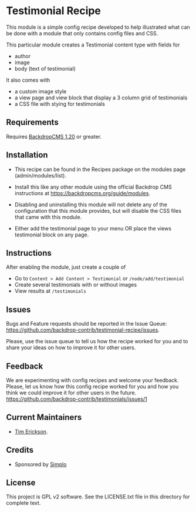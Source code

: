 Testimonial Recipe
======================

This module is a simple config recipe developed to help illustrated what can
be done with a module that only contains config files and CSS. 

This particular module creates a Testimonial content type with fields for 
- author
- image
- body (text of testimonial)

It also comes with
- a custom image style
- a view page and view block that display a 3 column grid of testimonials
- a CSS file with stying for testimonials


Requirements
------------

Requires [BackdropCMS 1.20](https://github.com/backdrop/backdrop/releases/tag/1.20.0) or greater.

Installation
------------

- This recipe can be found in the Recipes package on the modules 
  page (admin/modules/list).

- Install this like any other module using the official Backdrop CMS 
  instructions at https://backdropcms.org/guide/modules.

- Disabling and uninstalling this module will not delete any of the 
  configuration that this module provides, but will disable the CSS
  files that came with this module. 

- Either add the testimonial page to your menu OR place the views 
  testimonial block on any page. 

Instructions
------------

After enabling the module, just create a couple of 

- Go to `Content > Add Content > Testimonial` or `/node/add/testimonial`
- Create several testimonials with or without images
- View results at `/testimonials`

Issues
------

Bugs and Feature requests should be reported in the Issue Queue:
https://github.com/backdrop-contrib/testimonial-recipe/issues.

Please, use the issue queue to tell us how the recipe worked for you and
to share your ideas on how to improve it for other users. 

Feedback
--------

We are experimenting with config recipes and welcome your feedback. Please,
let us know how this config recipe worked for you and how you think we 
could improve it for other users in the future. 
https://github.com/backdrop-contrib/testimonials/issues/1

Current Maintainers
-------------------

- [Tim Erickson](https://github.com/stpaultim).

Credits
-------

- Sponsored by [Simplo](https://www.simplo.site)

License
-------

This project is GPL v2 software. 
See the LICENSE.txt file in this directory for complete text.
